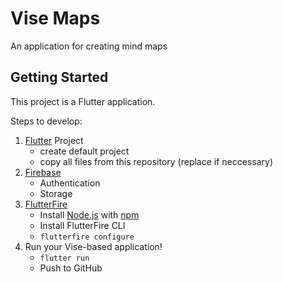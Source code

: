 # Vise Maps

An application for creating mind maps

## Getting Started

This project is a Flutter application.

Steps to develop:

1. [Flutter](https://flutter.dev) Project
	+ create default project
	+ copy all files from this repository (replace if neccessary)
2. [Firebase](https://firebase.google.com)
	+ Authentication
	+ Storage
3. [FlutterFire](https://firebase.flutter.dev/)
	+ Install [Node.js](https://nodejs.org) with [npm](https://npmjs.com)
	+ Install FlutterFire CLI
	+ `flutterfire configure`
4. Run your Vise-based application!
	+ `flutter run`
	+ Push to GitHub